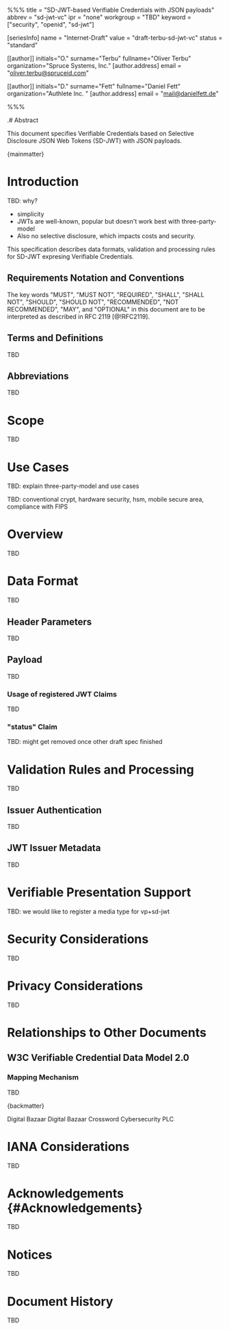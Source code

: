 %%%
title = "SD-JWT-based Verifiable Credentials with JSON payloads"
abbrev = "sd-jwt-vc"
ipr = "none"
workgroup = "TBD"
keyword = ["security", "openid", "sd-jwt"]

[seriesInfo]
name = "Internet-Draft"
value = "draft-terbu-sd-jwt-vc"
status = "standard"

[[author]]
initials="O."
surname="Terbu"
fullname="Oliver Terbu"
organization="Spruce Systems, Inc."
    [author.address]
    email = "oliver.terbu@spruceid.com"

[[author]]
initials="D."
surname="Fett"
fullname="Daniel Fett"
organization="Authlete Inc. "
    [author.address]
    email = "mail@danielfett.de"

%%%

.# Abstract

This document specifies Verifiable Credentials based on Selective Disclosure JSON Web Tokens (SD-JWT) with JSON payloads.

{mainmatter}

# Introduction


TBD: why?
- simplicity
- JWTs are well-known, popular but doesn't work best with three-party-model
- Also no selective disclosure, which impacts costs and security.

This specification describes data formats, validation and processing rules for SD-JWT expresing Verifiable Credentials. 

## Requirements Notation and Conventions

The key words "MUST", "MUST NOT", "REQUIRED", "SHALL", "SHALL NOT", "SHOULD", "SHOULD NOT", "RECOMMENDED", "NOT RECOMMENDED", "MAY", and "OPTIONAL" in this document are to be interpreted as described in RFC 2119 [@!RFC2119].

## Terms and Definitions

TBD

## Abbreviations

TBD

# Scope

TBD

# Use Cases

TBD: explain three-party-model and use cases

TBD: conventional crypt, hardware security, hsm, mobile secure area, compliance with FIPS

# Overview

TBD

# Data Format

TBD

## Header Parameters

TBD

## Payload

TBD

### Usage of registered JWT Claims

TBD

### "status" Claim

TBD: might get removed once other draft spec finished

# Validation Rules and Processing

TBD

## Issuer Authentication

TBD

## JWT Issuer Metadata

TBD

# Verifiable Presentation Support

TBD: we would like to register a media type for vp+sd-jwt

# Security Considerations

TBD

# Privacy Considerations

TBD

# Relationships to Other Documents

## W3C Verifiable Credential Data Model 2.0

### Mapping Mechanism

TBD

{backmatter}

<reference anchor="VC-DATA" target="https://www.w3.org/TR/vc-data-model-2.0/">
        <front>
        <title>Verifiable Credentials Data Model v2.0</title>
        <author fullname="Manu Sporny">
            <organization>Digital Bazaar</organization>
        </author>
        <author fullname="Dave Longley">
            <organization>Digital Bazaar</organization>
        </author>
        <author fullname="David Chadwick">
            <organization>Crossword Cybersecurity PLC</organization>
        </author>
        <date day="4" month="May" year="2023"/>
        </front>
</reference>

# IANA Considerations

TBD

# Acknowledgements {#Acknowledgements}

TBD

# Notices 

TBD

# Document History

TBD